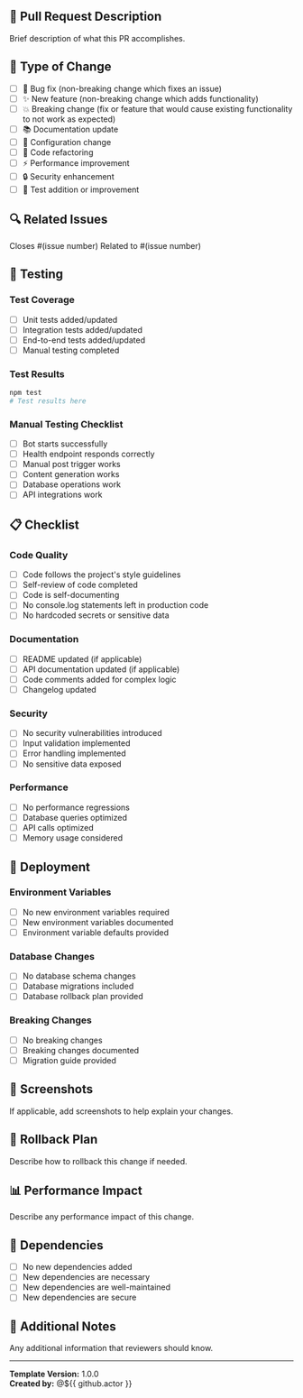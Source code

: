 ## 📝 Pull Request Description

Brief description of what this PR accomplishes.

## 🎯 Type of Change

- [ ] 🐛 Bug fix (non-breaking change which fixes an issue)
- [ ] ✨ New feature (non-breaking change which adds functionality)
- [ ] 💥 Breaking change (fix or feature that would cause existing functionality to not work as expected)
- [ ] 📚 Documentation update
- [ ] 🔧 Configuration change
- [ ] 🧹 Code refactoring
- [ ] ⚡ Performance improvement
- [ ] 🔒 Security enhancement
- [ ] 🧪 Test addition or improvement

## 🔍 Related Issues

Closes #(issue number)
Related to #(issue number)

## 🧪 Testing

### Test Coverage
- [ ] Unit tests added/updated
- [ ] Integration tests added/updated
- [ ] End-to-end tests added/updated
- [ ] Manual testing completed

### Test Results
```bash
npm test
# Test results here
```

### Manual Testing Checklist
- [ ] Bot starts successfully
- [ ] Health endpoint responds correctly
- [ ] Manual post trigger works
- [ ] Content generation works
- [ ] Database operations work
- [ ] API integrations work

## 📋 Checklist

### Code Quality
- [ ] Code follows the project's style guidelines
- [ ] Self-review of code completed
- [ ] Code is self-documenting
- [ ] No console.log statements left in production code
- [ ] No hardcoded secrets or sensitive data

### Documentation
- [ ] README updated (if applicable)
- [ ] API documentation updated (if applicable)
- [ ] Code comments added for complex logic
- [ ] Changelog updated

### Security
- [ ] No security vulnerabilities introduced
- [ ] Input validation implemented
- [ ] Error handling implemented
- [ ] No sensitive data exposed

### Performance
- [ ] No performance regressions
- [ ] Database queries optimized
- [ ] API calls optimized
- [ ] Memory usage considered

## 🚀 Deployment

### Environment Variables
- [ ] No new environment variables required
- [ ] New environment variables documented
- [ ] Environment variable defaults provided

### Database Changes
- [ ] No database schema changes
- [ ] Database migrations included
- [ ] Database rollback plan provided

### Breaking Changes
- [ ] No breaking changes
- [ ] Breaking changes documented
- [ ] Migration guide provided

## 📸 Screenshots

If applicable, add screenshots to help explain your changes.

## 🔄 Rollback Plan

Describe how to rollback this change if needed.

## 📊 Performance Impact

Describe any performance impact of this change.

## 🔗 Dependencies

- [ ] No new dependencies added
- [ ] New dependencies are necessary
- [ ] New dependencies are well-maintained
- [ ] New dependencies are secure

## 🎉 Additional Notes

Any additional information that reviewers should know.

---

**Template Version:** 1.0.0  
**Created by:** @${{ github.actor }}
